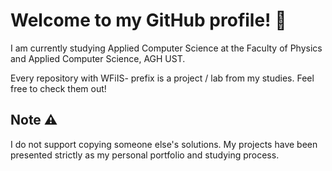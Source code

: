 # Welcome to my GitHub profile! 👋

I am currently studying Applied Computer Science at the Faculty of Physics and Applied Computer Science, AGH UST.

Every repository with WFiIS- prefix is a project / lab from my studies. Feel free to check them out!

## Note ⚠️
I do not support copying someone else's solutions. My projects have been presented strictly as my personal portfolio and studying process.
